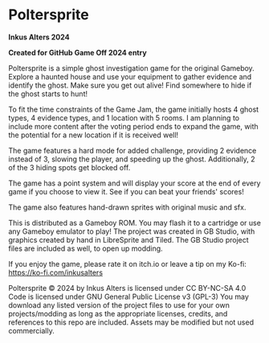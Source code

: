 # Poltersprite

**Inkus Alters 2024**

**Created for GitHub Game Off 2024 entry**

Poltersprite is a simple ghost investigation game for the original Gameboy.
Explore a haunted house and use your equipment to gather evidence and identify the ghost.
Make sure you get out alive! Find somewhere to hide if the ghost starts to hunt!

To fit the time constraints of the Game Jam, the game initially hosts 4 ghost types, 4 evidence types, and 1 location with 5 rooms. I am planning to include more content after the voting period ends to expand the game, with the potential for a new location if it is received well!

The game features a hard mode for added challenge, providing 2 evidence instead of 3, slowing the player, and speeding up the ghost. Additionally, 2 of the 3 hiding spots get blocked off.

The game has a point system and will display your score at the end of every game if you choose to view it. See if you can beat your friends' scores!

The game also features hand-drawn sprites with original music and sfx.

This is distributed as a Gameboy ROM. You may flash it to a cartridge or use any Gameboy emulator to play!
The project was created in GB Studio, with graphics created by hand in LibreSprite and Tiled.
The GB Studio project files are included as well, to open up modding.

If you enjoy the game, please rate it on itch.io or leave a tip on my Ko-fi: https://ko-fi.com/inkusalters

Poltersprite © 2024 by Inkus Alters is licensed under CC BY-NC-SA 4.0 
Code is licensed under GNU General Public License v3 (GPL-3)
You may download any listed version of the project files to use for your own projects/modding as long as the appropriate licenses, credits, and references to this repo are included. Assets may be modified but not used commercially.
